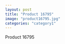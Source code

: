 ```yaml
---
layout: post
title: "Product 16795"
image: "product16795.jpg"
categories: "category1"
---
```

Product 16795
